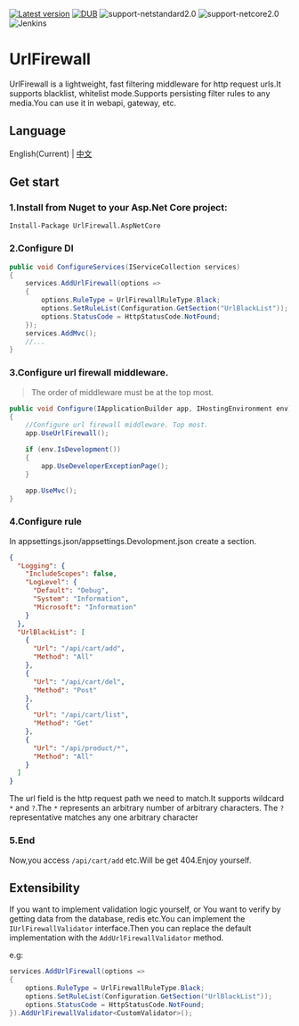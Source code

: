 ﻿[![Latest version](https://img.shields.io/nuget/v/UrlFirewall.AspNetCore.svg)](https://www.nuget.org/packages/UrlFirewall.AspNetCore/) 
[![DUB](https://img.shields.io/dub/l/vibe-d.svg)](https://github.com/stulzq/UrlFirewall/blob/master/LICENSE) ![support-netstandard2.0](https://img.shields.io/badge/support-.NET%20Standard%202.0-green.svg) ![support-netcore2.0](https://img.shields.io/badge/support-.NET%20Core%202.0-green.svg) ![Jenkins](https://img.shields.io/jenkins/s/https/ci2.xcmaster.com/job/UrlFirewall.svg)
# UrlFirewall

UrlFirewall is a lightweight, fast filtering middleware for http request urls.It supports blacklist, whitelist mode.Supports persisting filter rules to any media.You can use it in webapi, gateway, etc.

## Language

English(Current) | [中文](http://www.cnblogs.com/stulzq/p/8987632.html)

## Get start

### 1.Install from Nuget to your Asp.Net Core project:

````shell
Install-Package UrlFirewall.AspNetCore
````

### 2.Configure DI

````csharp
public void ConfigureServices(IServiceCollection services)
{
    services.AddUrlFirewall(options =>
    {
        options.RuleType = UrlFirewallRuleType.Black;
        options.SetRuleList(Configuration.GetSection("UrlBlackList"));
        options.StatusCode = HttpStatusCode.NotFound;
    });
    services.AddMvc();
    //...
}
````

### 3.Configure url firewall middleware. 

>The order of middleware must be at the top most.

````csharp
public void Configure(IApplicationBuilder app, IHostingEnvironment env)
{
    //Configure url firewall middleware. Top most.
    app.UseUrlFirewall();

    if (env.IsDevelopment())
    {
        app.UseDeveloperExceptionPage();
    }

    app.UseMvc();
}
````

### 4.Configure rule

In appsettings.json/appsettings.Devolopment.json create a section.

````json
{
  "Logging": {
    "IncludeScopes": false,
    "LogLevel": {
      "Default": "Debug",
      "System": "Information",
      "Microsoft": "Information"
    }
  },
  "UrlBlackList": [
    {
      "Url": "/api/cart/add",
      "Method": "All"
    },
    {
      "Url": "/api/cart/del",
      "Method": "Post"
    },
    {
      "Url": "/api/cart/list",
      "Method": "Get"
    },
    {
      "Url": "/api/product/*",
      "Method": "All"
    }
  ]
}
````
The url field is the http request path we need to match.It supports wildcard `*` and `?`.The `*` represents an arbitrary number of arbitrary characters. The `?` representative matches any one arbitrary character

### 5.End

Now,you access `/api/cart/add` etc.Will be get 404.Enjoy yourself.

## Extensibility

If you want to implement validation logic yourself, or You want to verify by getting data from the database, redis etc.You can implement the `IUrlFirewallValidator` interface.Then you can replace the default implementation with the `AddUrlFirewallValidator` method.

e.g:

````csharp
services.AddUrlFirewall(options =>
{
    options.RuleType = UrlFirewallRuleType.Black;
    options.SetRuleList(Configuration.GetSection("UrlBlackList"));
    options.StatusCode = HttpStatusCode.NotFound;
}).AddUrlFirewallValidator<CustomValidator>();
````
